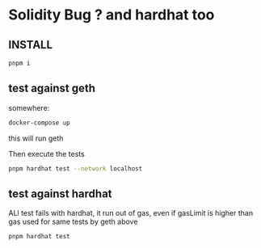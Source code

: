 # Solidity Bug ? and hardhat too

## INSTALL

```bash
pnpm i
```

## test against geth

somewhere:

```bash
docker-compose up
```

this will run geth

Then execute the tests

```bash
pnpm hardhat test --network localhost
```

## test against hardhat

ALl test fails with hardhat, it run out of gas, even if gasLimit is higher than gas used for same tests by geth above

```
pnpm hardhat test
```
